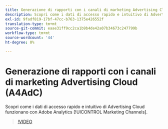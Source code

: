 ```yaml
---
title: Generazione di rapporti con i canali di marketing Advertising Cloud
description: Scopri come i dati di accesso rapido e intuitivo di Advertising Cloud funzionano con i canali di marketing Adobe Analytics.
exl-id: 9fadf819-17bf-47cc-b763-1375e426552f
translation-type: tm+mt
source-git-commit: eaae31ff9cc2ca1b9b4de42a07b34673c247799b
workflow-type: tm+mt
source-wordcount: '44'
ht-degree: 0%

---
```


# Generazione di rapporti con i canali di marketing Advertising Cloud (A4AdC)

Scopri come i dati di accesso rapido e intuitivo di Advertising Cloud funzionano con Adobe Analytics [!UICONTROL Marketing Channels].

>[!VIDEO](https://video.tv.adobe.com/v/33502)
